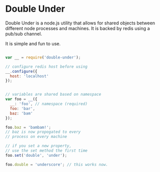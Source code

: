 # Double Under

Double Under is a node.js utility that allows for shared objects between
different node processes and machines. It is backed by redis using a
pub/sub channel.

It is simple and fun to use.

```javascript

var __ = require('double-under');

// configure redis host before using
__.configure({
  host: 'localhost'
});


// variables are shared based on namespace
var foo = __({
  __: 'foo', // namespace (required)
  foo: 'bar',
  baz: 'bam'
});

foo.baz = 'bambam!';
// baz is now propogated to every
// process on every machine

// if you set a new property,
// use the set method the first time
foo.set('double', 'under');

foo.double = 'underscore'; // this works now.
```

